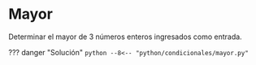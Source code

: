 # Mayor

Determinar el mayor de $3$ números enteros ingresados como entrada.

??? danger "Solución"
    ```python
    --8<-- "python/condicionales/mayor.py"
    ```
    